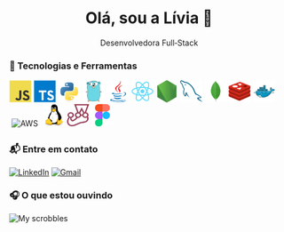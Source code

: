 <!-- 🚀 Cabeçalho / Apresentação -->
<h1 align="center">Olá, sou a Lívia 👋</h1>
<p align="center">Desenvolvedora Full‑Stack</p>


<!-- 🛠️ Tecnologias e Ferramentas -->
### 🔧 Tecnologias e Ferramentas
<p align="left">
  <!-- Linguagens -->
  <img src="https://raw.githubusercontent.com/devicons/devicon/master/icons/javascript/javascript-original.svg" alt="JavaScript" width="40" height="40"/>
  <img src="https://raw.githubusercontent.com/devicons/devicon/master/icons/typescript/typescript-original.svg" alt="TypeScript" width="40" height="40"/>
  <img src="https://raw.githubusercontent.com/devicons/devicon/master/icons/python/python-original.svg" alt="Python" width="40" height="40"/>
  <img src="https://raw.githubusercontent.com/devicons/devicon/master/icons/go/go-original.svg" alt="Go" width="40" height="40"/>
  <img src="https://raw.githubusercontent.com/devicons/devicon/master/icons/java/java-original.svg" alt="Java" width="40" height="40"/>

  <!-- Frontend -->
  <img src="https://raw.githubusercontent.com/devicons/devicon/master/icons/react/react-original.svg" alt="React" width="40" height="40"/>

  <!-- Backend -->
  <img src="https://raw.githubusercontent.com/devicons/devicon/master/icons/nodejs/nodejs-original.svg" alt="Node.js" width="40" height="40"/>

  <!-- Databases -->
  <img src="https://raw.githubusercontent.com/devicons/devicon/master/icons/mysql/mysql-original.svg" alt="MySQL" width="40" height="40"/>
  <img src="https://raw.githubusercontent.com/devicons/devicon/master/icons/mongodb/mongodb-original.svg" alt="MongoDB" width="40" height="40"/>
  <img src="https://raw.githubusercontent.com/devicons/devicon/master/icons/redis/redis-original.svg" alt="Redis" width="40" height="40"/>

  <!-- DevOps / Cloud -->
  <img src="https://raw.githubusercontent.com/devicons/devicon/master/icons/docker/docker-original.svg" alt="Docker" width="40" height="40"/>
<img src="https://cdn.jsdelivr.net/gh/devicons/devicon/icons/amazonwebservices/amazonwebservices-original-wordmark.svg" alt="AWS" width="40" height="40" style="margin: 4px"/>
  <img src="https://raw.githubusercontent.com/devicons/devicon/master/icons/linux/linux-original.svg" alt="Linux" width="40" height="40"/>

  <!-- Outros -->
  <img src="https://raw.githubusercontent.com/devicons/devicon/master/icons/jest/jest-plain.svg" alt="Jest" width="40" height="40"/>
  <img src="https://raw.githubusercontent.com/devicons/devicon/master/icons/figma/figma-original.svg" alt="Figma" width="40" height="40"/>
</p>


### 📬 Entre em contato
<p align="left">
  <a href="https://www.linkedin.com/in/liviagaione/"><img src="https://img.shields.io/badge/LinkedIn-%230077B5.svg?style=for-the-badge&logo=linkedin&logoColor=white" alt="LinkedIn"/></a>
  <a href="mailto:liviagaione66@gmail.com"><img src="https://img.shields.io/badge/Gmail-%23D14836.svg?style=for-the-badge&logo=gmail&logoColor=white" alt="Gmail"/></a>
</p>

### 🎧 O que estou ouvindo
<!-- Last.fm -->
![My scrobbles](https://lastfm-recently-played.vercel.app/api?user=bornliketh1s)
